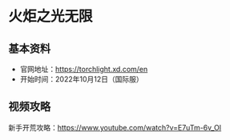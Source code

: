 # 火炬之光无限

## 基本资料

- 官网地址：https://torchlight.xd.com/en
- 开始时间：2022年10月12日（国际服）

## 视频攻略

新手开荒攻略：https://www.youtube.com/watch?v=E7uTm-6v_OI

